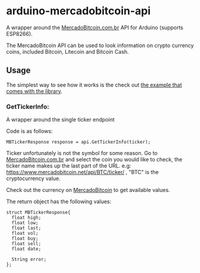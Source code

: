 # arduino-mercadobitcoin-api
A wrapper around the [MercadoBitcoin.com.br](https://www.mercadobitcoin.com.br/) API for Arduino (supports ESP8266).

The MercadoBitcoin API can be used to look information on crypto currency coins, included Bitcoin, Litecoin and Bitcoin Cash.

## Usage

The simplest way to see how it works is the check out [the example that comes with the library](https://github.com/SandroAkira/arduino-mercadobitcoin-api/blob/master/examples/ESP8266/GetTickerInfo/GetTickerInfo.ino).

### GetTickerInfo:
A wrapper around the single ticker endpoint

Code is as follows:
```
MBTickerResponse response = api.GetTickerInfo(ticker);
```

Ticker unfortunately is not the symbol for some reason. Go to [MercadoBitcoin.com.br](https://www.mercadobitcoin.com.br/api-doc/) and select the coin you would like to check, the ticker name makes up the last part of the URL. e.g: https://www.mercadobitcoin.net/api/BTC/ticker/ , "BTC" is the cryptocurrency value.

Check out the currency on [MercadoBitcoin](https://www.mercadobitcoin.com.br/api-doc/) to get available values.

The return object has the following values:
```
struct MBTickerResponse{
  float high;
  float low;
  float last;
  float vol;
  float buy;
  float sell;
  float date;

  String error;
};
```
